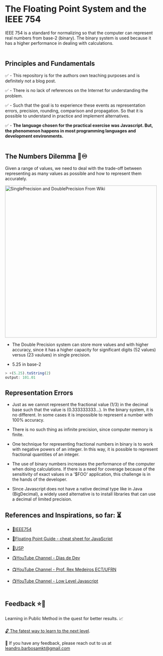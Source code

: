 # The Floating Point System and the IEEE 754

IEEE 754 is a standard for normalizing so that the computer can represent real numbers from base-2 (binary). 
The binary system is used because it has a higher performance in dealing with calculations. <br><br>

## Principles and Fundamentals 

 ✅ - This repository is for the authors own teaching purposes and is definitely not a blog post.  

 ✅ - There is no lack of references on the Internet for understanding the problem.

 ✅ - Such that the goal is to experience these events as representation errors, precision, rounding, comparison and propagation. So that it is possible to understand in practice and implement alternatives.

 ✅ - **The language chosen for the practical exercise was Javascript. But, the phenomenon happens in most programming languages and development environments.**<br><br>

## The Numbers Dilemma 🤔♾
Given a range of values, we need to deal with the trade-off between representing as many values as possible and how to represent them accurately.

<img src="https://upload.wikimedia.org/wikipedia/commons/thumb/1/18/IEEE754.svg/1280px-IEEE754.svg.png" alt="SinglePrecision and DoublePrecision From Wiki" width="500" height="500">


- The Double Precision system can store more values and with higher accuracy, since it has a higher capacity for significant digits (52 values) versus (23 vaulues) in single precision. 

- 5.25 in base-2

```javascript
> +(5.25).toString(2)
output: 101.01
```

## Representation Errors

- Just as we cannot represent the fractional value (1/3) in the decimal base such that the value is (0.333333333...). In the binary system, it is no different. In some cases it is impossible to represent a number with 100% accuracy.

- There is no such thing as infinite precision, since computer memory is finite.

- One technique for representing fractional numbers in binary is to work with negative powers of an integer. In this way, it is possible to represent fractional quantities of an integer. 

- The use of binary numbers increases the performance of the computer when doing calculations. If there is a need for coverage because of the sensitivity of exact values in a '$FOO' application, this challenge is in the hands of the developer.

- Since Javascript does not have a native decimal type like in Java (BigDecimal), a widely used alternative is to install libraries that can use a decimal of limited precision.

## References and Inspirations, so far: ⏳ 

- [📖IEEE754](https://en.wikipedia.org/wiki/IEEE_754)

- [📖Floating Point Guide - cheat sheet for JavaScript](https://floating-point-gui.de/languages/javascript/)

- [📖USP](http://www.astro.iag.usp.br/~carciofi/AGA0503/apostila_cap03.pdf)

- [📺YouTube Channel - Dias de Dev](https://www.youtube.com/watch?v=qeZloBkUf6M)

- [📺YouTube Channel - Prof. Rex Medeiros ECT/UFRN](https://www.youtube.com/watch?v=OVuyMcnPKOc)

- [📺YouTube Channel - Low Level Javascript](https://www.youtube.com/watch?v=wPBjd-vb9eI)<br><br>

## Feedback ⭐🚀
Learning in Public Method in the quest for better results. 📈<br><br>
[🔓 The fatest way to learn to the next level](https://www.swyx.io/learn-in-public/).<br><br>
💌 If you have any feedback, please reach out to us at leandro.barbosamkt@gmail.com
